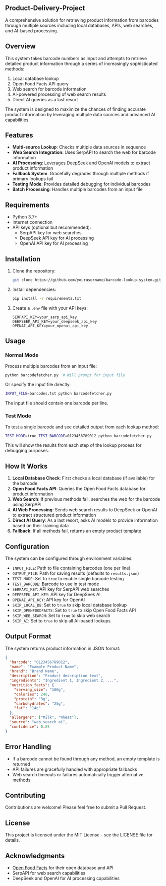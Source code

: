 ## Product-Delivery-Project

A comprehensive solution for retrieving product information from barcodes through multiple sources including local databases, APIs, web searches, and AI-based processing.

## Overview

This system takes barcode numbers as input and attempts to retrieve detailed product information through a series of increasingly sophisticated methods:

1. Local database lookup
2. Open Food Facts API query
3. Web search for barcode information
4. AI-powered processing of web search results
5. Direct AI queries as a last resort

The system is designed to maximize the chances of finding accurate product information by leveraging multiple data sources and advanced AI capabilities.

## Features

- **Multi-source Lookup**: Checks multiple data sources in sequence
- **Web Search Integration**: Uses SerpAPI to search the web for barcode information
- **AI Processing**: Leverages DeepSeek and OpenAI models to extract product information
- **Fallback System**: Gracefully degrades through multiple methods if primary lookups fail
- **Testing Mode**: Provides detailed debugging for individual barcodes
- **Batch Processing**: Handles multiple barcodes from an input file

## Requirements

- Python 3.7+
- Internet connection
- API keys (optional but recommended):
  - SerpAPI key for web searches
  - DeepSeek API key for AI processing
  - OpenAI API key for AI processing

## Installation

1. Clone the repository:
   ```bash
   git clone https://github.com/yourusername/barcode-lookup-system.git
   ```

2. Install dependencies:
   ```bash
   pip install -r requirements.txt
   ```

3. Create a `.env` file with your API keys:
   ```
   SERPAPI_KEY=your_serp_api_key
   DEEPSEEK_API_KEY=your_deepseek_api_key
   OPENAI_API_KEY=your_openai_api_key
   ```

## Usage

### Normal Mode

Process multiple barcodes from an input file:

```bash
python barcodefetcher.py  # Will prompt for input file
```

Or specify the input file directly:

```bash
INPUT_FILE=barcodes.txt python barcodefetcher.py
```

The input file should contain one barcode per line.

### Test Mode

To test a single barcode and see detailed output from each lookup method:

```bash
TEST_MODE=true TEST_BARCODE=0123456789012 python barcodefetcher.py
```

This will show the results from each step of the lookup process for debugging purposes.

## How It Works

1. **Local Database Check**: First checks a local database (if available) for the barcode
2. **Open Food Facts API**: Queries the Open Food Facts database for product information
3. **Web Search**: If previous methods fail, searches the web for the barcode using SerpAPI
4. **AI Web Processing**: Sends web search results to DeepSeek or OpenAI to extract structured product information
5. **Direct AI Query**: As a last resort, asks AI models to provide information based on their training data
6. **Fallback**: If all methods fail, returns an empty product template

## Configuration

The system can be configured through environment variables:

- `INPUT_FILE`: Path to file containing barcodes (one per line)
- `OUTPUT_FILE`: Path for saving results (defaults to `results.json`)
- `TEST_MODE`: Set to `true` to enable single barcode testing
- `TEST_BARCODE`: Barcode to use in test mode
- `SERPAPI_KEY`: API key for SerpAPI web searches
- `DEEPSEEK_API_KEY`: API key for DeepSeek AI
- `OPENAI_API_KEY`: API key for OpenAI
- `SKIP_LOCAL_DB`: Set to `true` to skip local database lookup
- `SKIP_OPENFOODFACTS`: Set to `true` to skip Open Food Facts API
- `SKIP_WEB_SEARCH`: Set to `true` to skip web search
- `SKIP_AI`: Set to `true` to skip all AI-based lookups

## Output Format

The system returns product information in JSON format:

```json
{
  "barcode": "0123456789012",
  "name": "Example Product Name",
  "brand": "Brand Name",
  "description": "Product description text",
  "ingredients": "Ingredient 1, Ingredient 2, ...",
  "nutrition_facts": {
    "serving_size": "100g",
    "calories": 240,
    "protein": "3g",
    "carbohydrates": "25g",
    "fat": "14g"
  },
  "allergens": ["Milk", "Wheat"],
  "source": "web_search_ai",
  "confidence": 0.85
}
```

## Error Handling

- If a barcode cannot be found through any method, an empty template is returned
- API failures are gracefully handled with appropriate fallbacks
- Web search timeouts or failures automatically trigger alternative methods

## Contributing

Contributions are welcome! Please feel free to submit a Pull Request.

## License

This project is licensed under the MIT License - see the LICENSE file for details.

## Acknowledgments

- [Open Food Facts](https://world.openfoodfacts.org/) for their open database and API
- SerpAPI for web search capabilities
- DeepSeek and OpenAI for AI processing capabilities